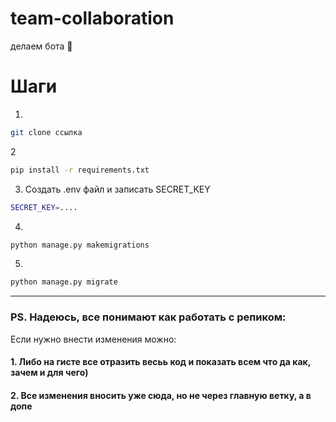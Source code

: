 # team-collaboration
делаем бота 🤖

# Шаги
1. 

```bash
git clone ссылка
```

2

```bash
pip install -r requirements.txt
```

3. Создать .env файл и записать SECRET_KEY

```bash
SECRET_KEY=....
```

4. 

```bash
python manage.py makemigrations
```

5.

```bash
python manage.py migrate
```
-----------------------------------

### PS. Надеюсь, все понимают как работать с репиком:



Если нужно внести изменения можно: 
#### 1. Либо на гисте все отразить весьь код и показать всем что да как, зачем и для чего)
#### 2. Все изменения вносить уже сюда, но не через главную ветку, а в допе

